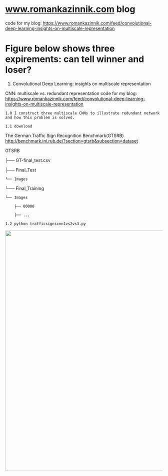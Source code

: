 # www.romankazinnik.com blog

code for my blog: https://www.romankazinnik.com/feed/convolutional-deep-learning-insights-on-multiscale-representation

# Figure below shows three expirements: can tell winner and loser?

1. Convolutional Deep Learning: insights on multiscale representation

CNN: multiscale vs. redundant representation code for 
my blog: https://www.romankazinnik.com/feed/convolutional-deep-learning-insights-on-multiscale-representation


    1.0 I construct three multiscale CNNs to illustrate redundant network and how this problem is solved.

    1.1 download
The German Traffic Sign Recognition Benchmark(GTSRB) http://benchmark.ini.rub.de/?section=gtsrb&subsection=dataset

GTSRB

├── GT-final_test.csv

├── Final_Test

    └── Images

└── Final_Training

    └── Images
    
        ├── 00000
        
        ├── ...

    1.2 python trafficsignscnn1vs2vs3.py
    
<p align="center">
  <img src="https://user-images.githubusercontent.com/17115347/42516395-f80fb102-842b-11e8-9e68-1189f0248889.png" width="770"/>
</p>
